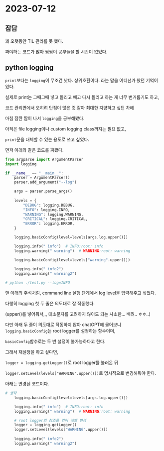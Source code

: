 # 2023-07-12

## 잡담

꽤 오랫동안 TIL 관리를 못 했다. 

짜야하는 코드가 많아 짬짬이 공부들을 할 시간이 없었다. 

## python logging

`print`보다는 `logging`이 무조건 낫다. 상위호환이다. 라는 말을 어디선가 봤던 기억이 있다.

실제로 print는 그때그때 넣고 돌리고 빼고 다시 돌리고 하는 게 너무 번거롭기도 하고,

코드 관리면에서 오히려 단점이 많은 것 같아 최대한 지양하고 싶던 차에

마침 잠깐 짬이 나서 `logging`을 공부해봤다.

아직은 file logging이나 custom logging class까지는 필요 없고,

`print`문을 대체할 수 있는 용도로 쓰고 싶었다.

먼저 아래와 같은 코드를 짜봤다.

```python
from argparse import ArgumentParser
import logging

if __name__ == "__main__":
    parser = ArgumentParser()
    parser.add_argument("--log")

    args = parser.parse_args()
    
    levels = {
        "DEBUG": logging.DEBUG,
        "INFO": logging.INFO,
        "WARNING": logging.WARNING,
        "CRITICAL": logging.CRITICAL,
        "ERROR": logging.ERROR,
    }

    logging.basicConfig(level=levels[args.log.upper()])

    logging.info(" info")  # INFO:root: info
    logging.warning(" warning")  # WARNING:root: warning

    logging.basicConfig(level=levels["warning".upper()])
    
    logging.info(" info2")
    logging.warning(" warning2")

# python ./test.py --log=INFO
```

맨 아래의 주석처럼, command line 실행 단게에서 log level을 입력해주고 싶었다.

다행히 logging 첫 두 줄은 의도대로 잘 작동했다. 

(upper()를 넣어줘서,,, 대소문자를 고려하지 않아도 되는 사소한... 배려.. ㅎㅎ..)

다만 아래 두 줄이 의도대로 작동하지 않아 chatGPT에 물어보니 `logging.basicConfig`는 root logger를 설정하는 함수이며,

`basicConfig`함수로는 두 번 설정이 불가능하다고 한다.

그래서 재설정을 하고 싶다면, 

`logger = logging.getLogger()`로 root logger를 불러온 뒤

`logger.setLevel(levels["WARNING".upper()])`로 명시적으로 변경해줘야 한다.

아래는 변경된 코드이다.

```python
# 생략
    logging.basicConfig(level=levels[args.log.upper()])

    logging.info(" info")  # INFO:root: info
    logging.warning(" warning")  # WARNING:root: warning

    # root logger의 참조를 얻어 레벨 변경
    logger = logging.getLogger()
    logger.setLevel(levels["WARNING".upper()])
    
    logging.info(" info2")
    logging.warning(" warning2")
```
